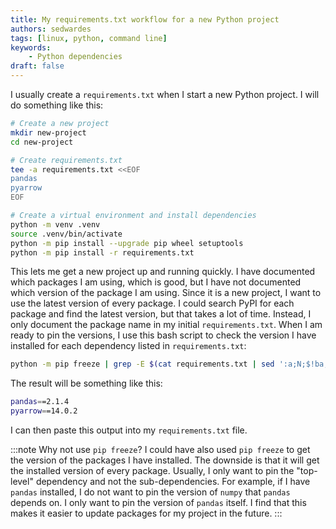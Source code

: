 ```yaml
---
title: My requirements.txt workflow for a new Python project
authors: sedwardes
tags: [linux, python, command line]
keywords:
    - Python dependencies
draft: false
---
```


I usually create a `requirements.txt` when I start a new Python project. I will do something like this:

```bash
# Create a new project
mkdir new-project
cd new-project

# Create requirements.txt
tee -a requirements.txt <<EOF
pandas
pyarrow
EOF

# Create a virtual environment and install dependencies
python -m venv .venv
source .venv/bin/activate
python -m pip install --upgrade pip wheel setuptools
python -m pip install -r requirements.txt
```

This lets me get a new project up and running quickly. I have documented which packages I am using, which is good, but I have not documented which version of the package I am using. Since it is a new project, I want to use the latest version of every package. I could search PyPI for each package and find the latest version, but that takes a lot of time. Instead, I only document the package name in my initial `requirements.txt`. When I am ready to pin the versions, I use this bash script to check the version I have installed for each dependency listed in `requirements.txt`:

```bash
python -m pip freeze | grep -E $(cat requirements.txt | sed ':a;N;$!ba;s/\n/==|/g')
```

The result will be something like this:

```bash
pandas==2.1.4
pyarrow==14.0.2
```

<!--truncate-->

I can then paste this output into my `requirements.txt` file.

:::note Why not use `pip freeze`?
I could have also used `pip freeze` to get the version of the packages I have installed. The downside is that it will get the installed version of every package. Usually, I only want to pin the "top-level" dependency and not the sub-dependencies. For example, if I have `pandas` installed, I do not want to pin the version of `numpy` that `pandas` depends on. I only want to pin the version of `pandas` itself. I find that this makes it easier to update packages for my project in the future.
:::